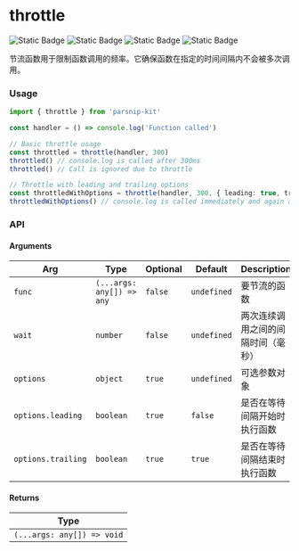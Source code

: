 # throttle
![Static Badge](https://img.shields.io/badge/Statement%20Coverage-92.50%-brightgreen) ![Static Badge](https://img.shields.io/badge/Branch%20Coverage-90.91%-brightgreen) ![Static Badge](https://img.shields.io/badge/Function%20Coverage-100.00%-brightgreen) ![Static Badge](https://img.shields.io/badge/Line%20Coverage-92.50%-brightgreen)
      
节流函数用于限制函数调用的频率。它确保函数在指定的时间间隔内不会被多次调用。 


### Usage

```typescript
import { throttle } from 'parsnip-kit'

const handler = () => console.log('Function called')

// Basic throttle usage
const throttled = throttle(handler, 300)
throttled() // console.log is called after 300ms
throttled() // Call is ignored due to throttle

// Throttle with leading and trailing options
const throttledWithOptions = throttle(handler, 300, { leading: true, trailing: true })
throttledWithOptions() // console.log is called immediately and again after 300ms if no other calls are made.
```


### API

#### Arguments

| Arg | Type | Optional | Default | Description |
| --- | --- | --- | --- | --- |
| `func` | `(...args: any[]) => any` | `false` | `undefined` | 要节流的函数 |
| `wait` | `number` | `false` | `undefined` | 两次连续调用之间的间隔时间（毫秒） |
| `options` | `object` | `true` | `undefined` | 可选参数对象  |
| `options.leading` | `boolean` | `true` | `false` | 是否在等待间隔开始时执行函数 |
| `options.trailing` | `boolean` | `true` | `true` | 是否在等待间隔结束时执行函数 |

#### Returns

| Type |
| ---  |
| `(...args: any[]) => void`  |